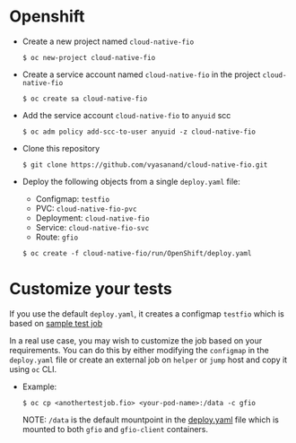 # Openshift

* Create a new project named `cloud-native-fio`
  
  ```$ oc new-project cloud-native-fio```

* Create a service account named `cloud-native-fio` in the project `cloud-native-fio`
  
  ```$ oc create sa cloud-native-fio```

* Add the service account `cloud-native-fio` to `anyuid` scc
  
  ```$ oc adm policy add-scc-to-user anyuid -z cloud-native-fio```

* Clone this repository
  
  ```$ git clone https://github.com/vyasanand/cloud-native-fio.git```

* Deploy the following objects from a single `deploy.yaml` file:
  * Configmap: `testfio`
  * PVC: `cloud-native-fio-pvc`
  * Deployment: `cloud-native-fio`
  * Service: `cloud-native-fio-svc`
  * Route: `gfio`

  ```$ oc create -f cloud-native-fio/run/OpenShift/deploy.yaml```

# Customize your tests

If you use the default `deploy.yaml`, it creates a configmap `testfio` which is based on [sample test job](run/fio/test.fio)

In a real use case, you may wish to customize the job based on your requirements. You can do this by either modifying the `configmap` in the `deploy.yaml` file or create an external job on `helper` or `jump` host and copy it using `oc` CLI.

* Example:

  ```$ oc cp <anothertestjob.fio> <your-pod-name>:/data -c gfio```

  NOTE: `/data` is the default mountpoint in the [deploy.yaml](run/OpenShift/deploy.yaml) file which is mounted to both `gfio` and `gfio-client` containers.
